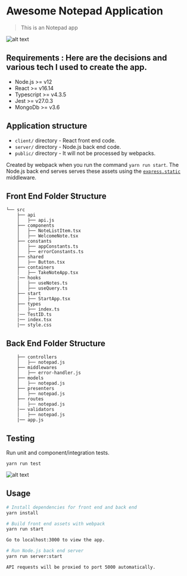 # Awesome Notepad Application

> This is an Notepad app 

![alt text](https://green-tech2510.slite.com/api/files/~~KW5CedF/Screenshot%202021-07-12%20at%205.02.32%20PM.png)

## Requirements : Here are the decisions and various tech I used to create the app.

- Node.js >= v12
- React >= v16.14
- Typescript >= v4.3.5
- Jest >= v27.0.3
- MongoDb >= v3.6


## Application structure

- `client/` directory - React front end code.
- `server/` directory - Node.js back end code.
- `public/` directory - It will not be processed by webpacks. 

Created by webpack when you run the command `yarn run start`. The Node.js back end serves serves these assets using the
[`express.static`](https://expressjs.com/en/starter/static-files.html#serving-static-files-in-express) middleware.

## Front End Folder Structure
```
└── src
    ├── api
    │   ├── api.js
    ├── components
    │   ├── NoteListItem.tsx
    │   ├── WelcomeNote.tsx    
    ├── constants
    │   ├── appConstants.ts
    │   ├── errorConstants.ts
    ├── shared
    │   ├── Button.tsx
    ├── containers 
    │   ├── TakeNoteApp.tsx
    |── hooks
    │   ├── useNotes.ts
    │   ├── useQuery.ts
    ├── start
    │   ├── StartApp.tsx
    ├── types
    │   ├── index.ts
    |── TestID.ts
    |── index.tsx
    |── style.css
```
## Back End Folder Structure
```
    ├── controllers
    │   ├── notepad.js
    ├── middlewares
    │   ├── error-handler.js   
    ├── models
    │   ├── notepad.js
    ├── presenters
    │   ├── notepad.js
    ├── routes 
    │   ├── notepad.js
    |── validators
    │   ├── notepad.js
    |── app.js
```

## Testing
Run unit and component/integration tests.

```
yarn run test 
```
![alt text](https://green-tech2510.slite.com/api/files/E5XhbbBhpl/Screenshot%202021-07-12%20at%205.05.32%20PM.png)

## Usage

```bash
# Install dependencies for front end and back end
yarn install

# Build front end assets with webpack
yarn run start

Go to localhost:3000 to view the app.

# Run Node.js back end server
yarn run server:start

API requests will be proxied to port 5000 automatically.
```
